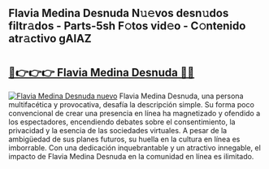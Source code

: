 ## Flavia Medina Desnuda N𝚞𝚎vos desn𝚞dos filtr𝚊dos - Parts-5sh F𝚘tos vid𝚎o - C𝚘ntenido atr𝚊ctivo gAlAZ

# <h2><a href="http://mb2ho0.tromn.icu/?c=Flavia+Medina+Desnuda">🔗👉👉👉 Flavia Medina Desnuda 🔗🔗</a></h2>

[![Flavia Medina Desnuda nuevo](https://i.imgur.com/pEAQMta.gif)](http://mb2ho0.tromn.icu/?c=Flavia+Medina+Desnuda)
Flavia Medina Desnuda, una persona multifacética y provocativa, desafía la descripción simple. Su forma poco convencional de crear una presencia en línea ha magnetizado y ofendido a los espectadores, encendiendo debates sobre el consentimiento, la privacidad y la esencia de las sociedades virtuales. A pesar de la ambigüedad de sus planes futuros, su huella en la cultura en línea es imborrable. Con una dedicación inquebrantable y un atractivo innegable, el impacto de Flavia Medina Desnuda en la comunidad en línea es ilimitado.
